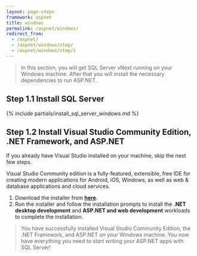 ```yaml
---
layout: page-steps
framework: aspnet
title: windows
permalink: /aspnet/windows/
redirect_from:
  - /aspnet/
  - /aspnet/windows/step/
  - /aspnet/windows/step/1
---
```


> In this section, you will get SQL Server vNext running on your Windows machine. After that you will install the necessary dependencies to run ASP.NET.

## Step 1.1 Install SQL Server
{% include partials/install_sql_server_windows.md %}

## Step 1.2 Install Visual Studio Community Edition, .NET Framework, and ASP.NET 
If you already have Visual Studio installed on your machine, skip the next few steps.

Visual Studio Community edition is a fully-featured, extensible, free IDE for creating modern applications for Android, iOS, Windows, as well as web & database applications and cloud services.

1. Download the installer from **[here](https://www.visualstudio.com/thank-you-downloading-visual-studio/?sku=Community&rel=15)**. 
1. Run the installer and follow the installation prompts to install the **.NET desktop development** and **ASP.NET and web development** workloads to complete the installation.

> You have successfully installed Visual Studio Community Edition, the .NET Framework, and ASP.NET on your Windows machine. You now have everything you need to start writing your ASP.NET apps with SQL Server!
